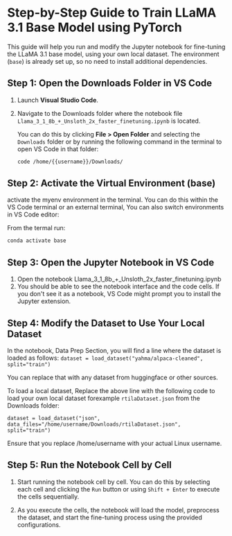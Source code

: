 # **Step-by-Step Guide to Train LLaMA 3.1 Base Model using PyTorch**

This guide will help you run and modify the Jupyter notebook for fine-tuning the LLaMA 3.1 base model, using your own local dataset. The environment (`base`) is already set up, so no need to install additional dependencies.

## **Step 1: Open the Downloads Folder in VS Code**

1. Launch **Visual Studio Code**.
2. Navigate to the Downloads folder where the notebook file `Llama_3_1_8b_+_Unsloth_2x_faster_finetuning.ipynb` is located.
   
   You can do this by clicking **File > Open Folder** and selecting the `Downloads` folder or by running the following command in the terminal to open VS Code in that folder:

   ```bash
   code /home/{{username}}/Downloads/
   ```
## **Step 2: Activate the Virtual Environment (base)**

activate the myenv environment in the terminal. You can do this within the VS Code terminal or an external terminal, You can also switch environments in VS Code editor:

From the termal run:

  ```bash
  conda activate base
  ```

## **Step 3: Open the Jupyter Notebook in VS Code**

1. Open the notebook Llama_3_1_8b_+_Unsloth_2x_faster_finetuning.ipynb
2. You should be able to see the notebook interface and the code cells. If you don't see it as a notebook, VS Code might prompt you to install the Jupyter extension.

## **Step 4: Modify the Dataset to Use Your Local Dataset**

In the notebook, Data Prep Section, you will find a line where the dataset is loaded as follows:
`dataset = load_dataset("yahma/alpaca-cleaned", split="train")`

You can replace that with any dataset from huggingface or other sources.

To load a local dataset, Replace the above line with the following code to load your own local dataset forexample `rtilaDataset.json` from the Downloads folder:

`dataset = load_dataset("json", data_files="/home/username/Downloads/rtilaDataset.json", split="train")
`

Ensure that you replace /home/username with your actual Linux username.

## **Step 5: Run the Notebook Cell by Cell**

1. Start running the notebook cell by cell. You can do this by selecting each cell and clicking the `Run` button or using `Shift + Enter` to execute the cells sequentially.

2. As you execute the cells, the notebook will load the model, preprocess the dataset, and start the fine-tuning process using the provided configurations.
